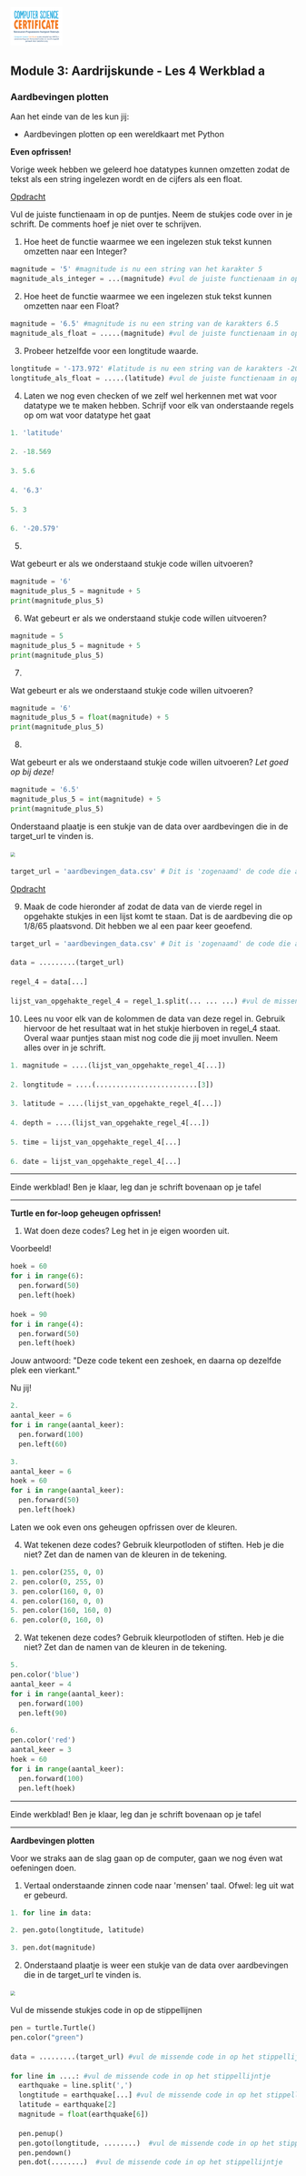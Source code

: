 <img src="../../img/Logo cs-certificate.jpg" style="zoom:9%">

## Module 3: Aardrijskunde - Les 4 Werkblad a

### Aardbevingen plotten

Aan het einde van de les kun jij:

- Aardbevingen plotten op een wereldkaart met Python

**Even opfrissen!**

Vorige week hebben we geleerd hoe  datatypes kunnen omzetten zodat de tekst als een string ingelezen wordt en de cijfers als een float.

<u>Opdracht</u>

Vul de juiste functienaam in op de puntjes. Neem de stukjes code over in je schrift. De comments hoef je niet over te schrijven.

1) Hoe heet de functie waarmee we een ingelezen stuk tekst kunnen omzetten naar een Integer? 

```python
magnitude = '5' #magnitude is nu een string van het karakter 5
magnitude_als_integer = ...(magnitude) #vul de juiste functienaam in op de puntjes
```

2) Hoe heet de functie waarmee we een ingelezen stuk tekst kunnen omzetten naar een Float? 

```python
magnitude = '6.5' #magnitude is nu een string van de karakters 6.5
magnitude_als_float = .....(magnitude) #vul de juiste functienaam in op de puntjes

```

3) Probeer hetzelfde voor een longtitude waarde. 

```python
longtitude = '-173.972' #latitude is nu een string van de karakters -20.579
longtitude_als_float = .....(latitude) #vul de juiste functienaam in op de puntjes
```

 <div style="page-break-after: always;"></div>

4) Laten we nog even checken of we zelf wel herkennen met wat voor datatype we te maken hebben. Schrijf voor elk van onderstaande regels op om wat voor datatype het gaat

```python
1. 'latitude'

2. -18.569

3. 5.6

4. '6.3'

5. 3

6. '-20.579'
```

5)

Wat gebeurt er als we onderstaand stukje code willen uitvoeren?

```python
magnitude = '6'
magnitude_plus_5 = magnitude + 5 
print(magnitude_plus_5)
```

6) Wat gebeurt er als we onderstaand stukje code willen uitvoeren?

```python
magnitude = 5
magnitude_plus_5 = magnitude + 5 
print(magnitude_plus_5)
```

7) 

Wat gebeurt er als we onderstaand stukje code willen uitvoeren?

```python
magnitude = '6'
magnitude_plus_5 = float(magnitude) + 5 
print(magnitude_plus_5)
```

8) 

Wat gebeurt er als we onderstaand stukje code willen uitvoeren? *Let goed op bij deze!* 

```python
magnitude = '6.5'
magnitude_plus_5 = int(magnitude) + 5 
print(magnitude_plus_5)
```

 <div style="page-break-after: always;"></div>

Onderstaand plaatje is een stukje van de data over aardbevingen die in de target_url te vinden is. 

<img src="../../img/data.png"
style="zoom:50%">

```python
target_url = 'aardbevingen_data.csv' # Dit is 'zogenaamd' de code die aangeeft waar dit bestand terug te vinden is.
```

<u>Opdracht</u>

9) Maak de code hieronder af zodat de data van de vierde regel in opgehakte stukjes in een lijst komt te staan. Dat is de aardbeving die op 1/8/65 plaatsvond. Dit hebben we al een paar keer geoefend.

```python
target_url = 'aardbevingen_data.csv' # Dit is 'zogenaamd' de code die aangeeft waar dit bestand terug te vinden is.

data = .........(target_url)

regel_4 = data[...]

lijst_van_opgehakte_regel_4 = regel_1.split(... ... ...) #vul de missende tekens in op de stippellijnen.
```

 <div style="page-break-after: always;"></div>

10) Lees nu voor elk van de kolommen de data van deze regel in. Gebruik hiervoor de het resultaat wat in het stukje hierboven in regel_4 staat. Overal waar puntjes staan mist nog code die jij moet invullen. Neem alles over in je schrift.

```python
1. magnitude = ....(lijst_van_opgehakte_regel_4[...])

2. longtitude = ....(.........................[3])

3. latitude = ....(lijst_van_opgehakte_regel_4[...])

4. depth = ....(lijst_van_opgehakte_regel_4[...])

5. time = lijst_van_opgehakte_regel_4[...]

6. date = lijst_van_opgehakte_regel_4[...] 
```

------

Einde werkblad! Ben je klaar, leg dan je schrift bovenaan op je tafel 

------

 <div style="page-break-after: always;"></div>

**Turtle en for-loop geheugen opfrissen!**

1) Wat doen deze codes? Leg het in je eigen woorden uit. 

Voorbeeld!

```python
hoek = 60
for i in range(6):
  pen.forward(50)
  pen.left(hoek)
  
hoek = 90
for i in range(4):
  pen.forward(50)
  pen.left(hoek)
```

Jouw antwoord: "Deze code tekent een zeshoek, en daarna op dezelfde plek een vierkant."

Nu jij!

```python
2.
aantal_keer = 6
for i in range(aantal_keer):
  pen.forward(100)
  pen.left(60)
```

```python
3.
aantal_keer = 6
hoek = 60
for i in range(aantal_keer):
  pen.forward(50)
  pen.left(hoek)
```

Laten we ook even ons geheugen opfrissen over de kleuren.

4) Wat tekenen deze codes? Gebruik kleurpotloden of stiften. Heb je die niet? Zet dan de namen van de kleuren in de tekening.

```python
1. pen.color(255, 0, 0)
2. pen.color(0, 255, 0)
3. pen.color(160, 0, 0)
4. pen.color(160, 0, 0)
5. pen.color(160, 160, 0)
6. pen.color(0, 160, 0)
```

2) Wat tekenen deze codes? Gebruik kleurpotloden of stiften. Heb je die niet? Zet dan de namen van de kleuren in de tekening.

```python
5.
pen.color('blue')
aantal_keer = 4
for i in range(aantal_keer):
  pen.forward(100)
  pen.left(90)
```

```python
6.
pen.color('red')
aantal_keer = 3
hoek = 60
for i in range(aantal_keer):
  pen.forward(100)
  pen.left(hoek)
```

------

Einde werkblad! Ben je klaar, leg dan je schrift bovenaan op je tafel 

------

 <div style="page-break-after: always;"></div>

**Aardbevingen plotten**

Voor we straks aan de slag gaan op de computer, gaan we nog éven wat oefeningen doen. 

1) Vertaal onderstaande zinnen code naar 'mensen' taal. Ofwel: leg uit wat er gebeurd.

```python
1. for line in data:
```

```python
2. pen.goto(longtitude, latitude)
```

```python
3. pen.dot(magnitude)
```

2) Onderstaand plaatje is weer een stukje van de data over aardbevingen die in de target_url te vinden is. 

<img src="../../img/data.png"
style="zoom:50%">

Vul de missende stukjes code in op de stippellijnen

```python
pen = turtle.Turtle()
pen.color("green")

data = .........(target_url) #vul de missende code in op het stippellijntje

for line in ....: #vul de missende code in op het stippellijntje
  earthquake = line.split(',')
  longtitude = earthquake[...] #vul de missende code in op het stippellijntje
  latitude = earthquake[2]
  magnitude = float(earthquake[6])
    
  pen.penup()
  pen.goto(longtitude, ........)  #vul de missende code in op het stippellijntje
  pen.pendown()
  pen.dot(........)  #vul de missende code in op het stippellijntje
```

